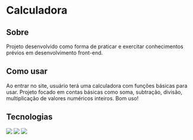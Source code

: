 <h1>Calculadora</h1>

<h2>Sobre</h2>
<p>Projeto desenvolvido como forma de praticar e exercitar conhecimentos prévios em desenvolvimento front-end.</p>

## Como usar
  Ao entrar no site, usuário terá uma calculadora com funções básicas para usar. Projeto focado em contas básicas como soma, subtração, divisão, multiplicação de valores numéricos inteiros.
  Bom uso!

## Tecnologias
<div>
  <img src="https://img.shields.io/badge/HTML-239120?style=for-the-badge&logo=html5&logoColor=white">
  <img src="https://img.shields.io/badge/CSS-239120?style=for-the-badge&logo=css3&logoColor=white">
    <img src="https://img.shields.io/badge/JavaScript-F7DF1E?style=for-the-badge&logo=javascript&logoColor=white">

</div>
